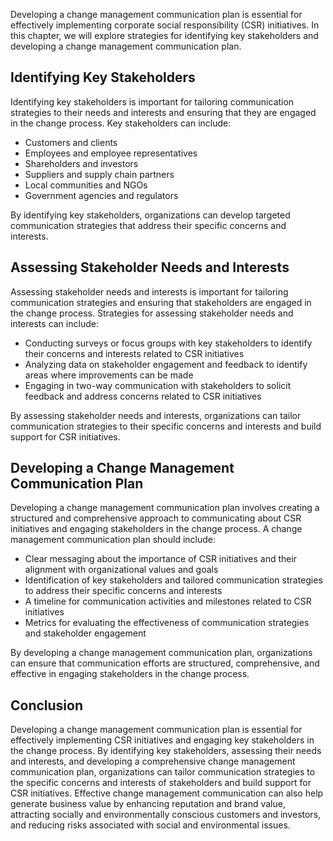 
Developing a change management communication plan is essential for effectively implementing corporate social responsibility (CSR) initiatives. In this chapter, we will explore strategies for identifying key stakeholders and developing a change management communication plan.

Identifying Key Stakeholders
----------------------------

Identifying key stakeholders is important for tailoring communication strategies to their needs and interests and ensuring that they are engaged in the change process. Key stakeholders can include:

* Customers and clients
* Employees and employee representatives
* Shareholders and investors
* Suppliers and supply chain partners
* Local communities and NGOs
* Government agencies and regulators

By identifying key stakeholders, organizations can develop targeted communication strategies that address their specific concerns and interests.

Assessing Stakeholder Needs and Interests
-----------------------------------------

Assessing stakeholder needs and interests is important for tailoring communication strategies and ensuring that stakeholders are engaged in the change process. Strategies for assessing stakeholder needs and interests can include:

* Conducting surveys or focus groups with key stakeholders to identify their concerns and interests related to CSR initiatives
* Analyzing data on stakeholder engagement and feedback to identify areas where improvements can be made
* Engaging in two-way communication with stakeholders to solicit feedback and address concerns related to CSR initiatives

By assessing stakeholder needs and interests, organizations can tailor communication strategies to their specific concerns and interests and build support for CSR initiatives.

Developing a Change Management Communication Plan
-------------------------------------------------

Developing a change management communication plan involves creating a structured and comprehensive approach to communicating about CSR initiatives and engaging stakeholders in the change process. A change management communication plan should include:

* Clear messaging about the importance of CSR initiatives and their alignment with organizational values and goals
* Identification of key stakeholders and tailored communication strategies to address their specific concerns and interests
* A timeline for communication activities and milestones related to CSR initiatives
* Metrics for evaluating the effectiveness of communication strategies and stakeholder engagement

By developing a change management communication plan, organizations can ensure that communication efforts are structured, comprehensive, and effective in engaging stakeholders in the change process.

Conclusion
----------

Developing a change management communication plan is essential for effectively implementing CSR initiatives and engaging key stakeholders in the change process. By identifying key stakeholders, assessing their needs and interests, and developing a comprehensive change management communication plan, organizations can tailor communication strategies to the specific concerns and interests of stakeholders and build support for CSR initiatives. Effective change management communication can also help generate business value by enhancing reputation and brand value, attracting socially and environmentally conscious customers and investors, and reducing risks associated with social and environmental issues.

